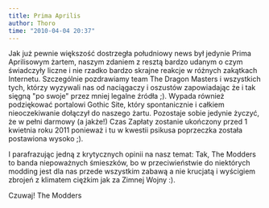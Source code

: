 ```yaml
---
title: Prima Aprilis
author: Thoro
time: "2010-04-04 20:37"
---
```


Jak już pewnie większość dostrzegła południowy news był jedynie Prima Aprilisowym żartem, naszym zdaniem z resztą bardzo udanym o czym świadczyły liczne i nie rzadko bardzo skrajne reakcje w różnych zakątkach Internetu. Szczególnie pozdrawiamy team The Dragon Masters i wszystkich tych, którzy wyzywali nas od naciągaczy i oszustów zapowiadając że i tak sięgną "po swoje" przez mniej legalne źródła ;). Wypada również podziękować portalowi Gothic Site, który spontanicznie i całkiem nieoczekiwanie dołączył do naszego żartu. Pozostaje sobie jedynie życzyć, że w pełni darmowy (a jakże!) Czas Zapłaty zostanie ukończony przed 1 kwietnia roku 2011 ponieważ i tu w kwestii psikusa poprzeczka została postawiona wysoko ;).

I parafrazując jedną z krytycznych opinii na nasz temat: Tak, The Modders to banda niepoważnych śmieszków, bo w przeciwieństwie do niektórych modding jest dla nas przede wszystkim zabawą a nie krucjatą i wyścigiem zbrojeń z klimatem ciężkim jak za Zimnej Wojny :).

Czuwaj!
The Modders